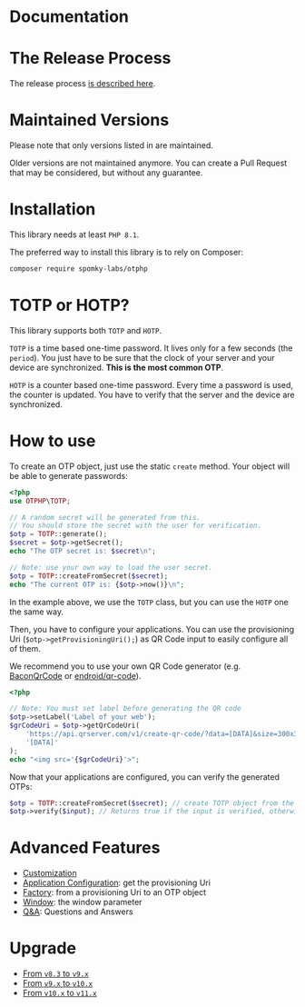 Documentation
=============

# The Release Process

The release process [is described here](Release.md).

# Maintained Versions

Please note that only versions listed in [](https://github.com/Spomky-Labs/otphp/blob/v11.0/SECURITY.md) are maintained.

Older versions are not maintained anymore. You can create a Pull Request that may be considered, but without any guarantee.

# Installation

This library needs at least `PHP 8.1`.

The preferred way to install this library is to rely on Composer:

```sh
composer require spomky-labs/otphp
```

# TOTP or HOTP?

This library supports both `TOTP` and `HOTP`.

`TOTP` is a time based one-time password. It lives only for a few seconds (the `period`).
You just have to be sure that the clock of your server and your device are synchronized.
__This is the most common OTP__.

`HOTP` is a counter based one-time password. Every time a password is used, the counter is updated.
You have to verify that the server and the device are synchronized.

# How to use

To create an OTP object, just use the static `create` method. Your object will be able to generate passwords:

```php
<?php
use OTPHP\TOTP;

// A random secret will be generated from this.
// You should store the secret with the user for verification.
$otp = TOTP::generate();
$secret = $otp->getSecret();
echo "The OTP secret is: $secret\n";

// Note: use your own way to load the user secret.
$otp = TOTP::createFromSecret($secret);
echo "The current OTP is: {$otp->now()}\n";
```

In the example above, we use the `TOTP` class, but you can use the `HOTP` one the same way.

Then, you have to configure your applications. 
You can use the provisioning Uri (`$otp->getProvisioningUri();`) as QR Code input to easily configure all of them.

We recommend you to use your own QR Code generator (e.g. [BaconQrCode](https://packagist.org/packages/bacon/bacon-qr-code) or [endroid/qr-code](https://github.com/endroid/qr-code)).

```php
<?php

// Note: You must set label before generating the QR code
$otp->setLabel('Label of your web');
$grCodeUri = $otp->getQrCodeUri(
    'https://api.qrserver.com/v1/create-qr-code/?data=[DATA]&size=300x300&ecc=M',
    '[DATA]'
);
echo "<img src='{$grCodeUri}'>";
```

Now that your applications are configured, you can verify the generated OTPs:

```php
$otp = TOTP::createFromSecret($secret); // create TOTP object from the secret.
$otp->verify($input); // Returns true if the input is verified, otherwise false.
```

# Advanced Features

* [Customization](Customize.md)
* [Application Configuration](AppConfig.md): get the provisioning Uri
* [Factory](Factory.md): from a provisioning Uri to an OTP object
* [Window](Window.md): the window parameter
* [Q&A](QA.md): Questions and Answers

# Upgrade

* [From `v8.3` to `v9.x`](UPGRADE_v8-v9.md)
* [From `v9.x` to `v10.x`](UPGRADE_v9-v10.md)
* [From `v10.x` to `v11.x`](UPGRADE_v10-v11.md)
